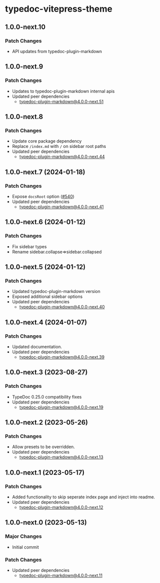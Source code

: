 # typedoc-vitepress-theme

## 1.0.0-next.10

### Patch Changes

- API updates from typedoc-plugin-markdown

## 1.0.0-next.9

### Patch Changes

- Updates to typedoc-plugin-markdown internal apis
- Updated peer dependencies
  - typedoc-plugin-markdown@4.0.0-next.51

## 1.0.0-next.8

### Patch Changes

- Update core package dependency
- Replace `/index.md` with `/` on sidebar root paths
- Updated peer dependencies
  - typedoc-plugin-markdown@4.0.0-next.44

## 1.0.0-next.7 (2024-01-18)

### Patch Changes

- Expose `docsRoot` option ([#540](https://github.com/tgreyuk/typedoc-plugin-markdown/issues/540))
- Updated peer dependencies
  - typedoc-plugin-markdown@4.0.0-next.41

## 1.0.0-next.6 (2024-01-12)

### Patch Changes

- Fix sidebar types
- Rename sidebar.collapse=>sidebar.collapsed

## 1.0.0-next.5 (2024-01-12)

### Patch Changes

- Updated typedoc-plugin-markdown version
- Exposed additional sidebar options
- Updated peer dependencies
  - typedoc-plugin-markdown@4.0.0-next.40

## 1.0.0-next.4 (2024-01-07)

### Patch Changes

- Updated documentation.
- Updated peer dependencies
  - typedoc-plugin-markdown@4.0.0-next.39

## 1.0.0-next.3 (2023-08-27)

### Patch Changes

- TypeDoc 0.25.0 compatibility fixes
- Updated peer dependencies
  - typedoc-plugin-markdown@4.0.0-next.19

## 1.0.0-next.2 (2023-05-26)

### Patch Changes

- Allow presets to be overridden.
- Updated peer dependencies
  - typedoc-plugin-markdown@4.0.0-next.13

## 1.0.0-next.1 (2023-05-17)

### Patch Changes

- Added functionality to skip seperate index page and inject into readme.
- Updated peer dependencies
  - typedoc-plugin-markdown@4.0.0-next.12

## 1.0.0-next.0 (2023-05-13)

### Major Changes

- Initial commit

### Patch Changes

- Updated peer dependencies
  - typedoc-plugin-markdown@4.0.0-next.11
